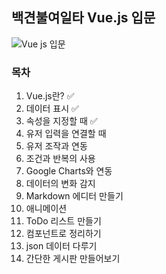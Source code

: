 ## 백견불여일타 Vue.js 입문
![Vue js 입문](https://user-images.githubusercontent.com/52479435/91760353-302a5780-ec0e-11ea-9442-0ca62e6c3516.jpg)
  
### 목차  
1. Vue.js란? :white_check_mark:
2. 데이터 표시 :white_check_mark:
3. 속성을 지정할 때 :white_check_mark:
4. 유저 입력을 연결할 때
5. 유저 조작과 연동
6. 조건과 반복의 사용
7. Google Charts와 연동
8. 데이터의 변화 감지
9. Markdown 에디터 만들기
10. 애니메이션
11. ToDo 리스트 만들기
12. 컴포넌트로 정리하기
13. json 데이터 다루기
14. 간단한 게시판 만들어보기